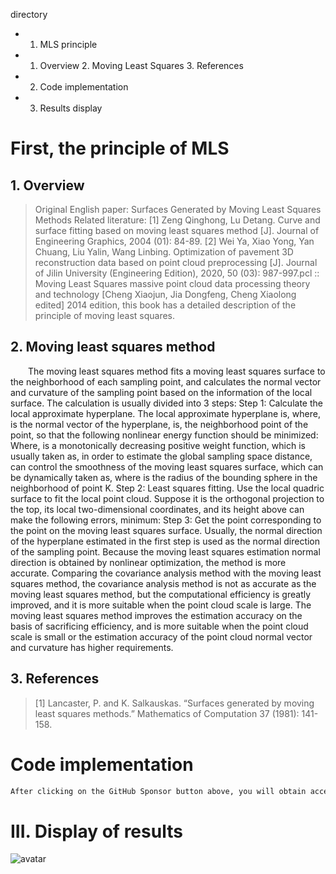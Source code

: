  directory 

 + 1. MLS principle 

 + 1. Overview 2. Moving Least Squares 3. References

 + 2. Code implementation 

 + 3. Results display 

#  First, the principle of MLS 

##  1. Overview 

>  Original English paper: Surfaces Generated by Moving Least Squares Methods Related literature: [1] Zeng Qinghong, Lu Detang. Curve and surface fitting based on moving least squares method [J]. Journal of Engineering Graphics, 2004 (01): 84-89. [2] Wei Ya, Xiao Yong, Yan Chuang, Liu Yalin, Wang Linbing. Optimization of pavement 3D reconstruction data based on point cloud preprocessing [J]. Journal of Jilin University (Engineering Edition), 2020, 50 (03): 987-997.pcl :: Moving Least Squares massive point cloud data processing theory and technology [Cheng Xiaojun, Jia Dongfeng, Cheng Xiaolong edited] 2014 edition, this book has a detailed description of the principle of moving least squares. 

##  2. Moving least squares method 

   The moving least squares method fits a moving least squares surface to the neighborhood of each sampling point, and calculates the normal vector and curvature of the sampling point based on the information of the local surface. The calculation is usually divided into 3 steps: Step 1: Calculate the local approximate hyperplane. The local approximate hyperplane is, where, is the normal vector of the hyperplane, is, the neighborhood point of the point, so that the following nonlinear energy function should be minimized: Where, is a monotonically decreasing positive weight function, which is usually taken as, in order to estimate the global sampling space distance, can control the smoothness of the moving least squares surface, which can be dynamically taken as, where is the radius of the bounding sphere in the neighborhood of point K. Step 2: Least squares fitting. Use the local quadric surface to fit the local point cloud. Suppose it is the orthogonal projection to the top, its local two-dimensional coordinates, and its height above can make the following errors, minimum: Step 3: Get the point corresponding to the point on the moving least squares surface. Usually, the normal direction of the hyperplane estimated in the first step is used as the normal direction of the sampling point. Because the moving least squares estimation normal direction is obtained by nonlinear optimization, the method is more accurate. Comparing the covariance analysis method with the moving least squares method, the covariance analysis method is not as accurate as the moving least squares method, but the computational efficiency is greatly improved, and it is more suitable when the point cloud scale is large. The moving least squares method improves the estimation accuracy on the basis of sacrificing efficiency, and is more suitable when the point cloud scale is small or the estimation accuracy of the point cloud normal vector and curvature has higher requirements. 

##  3. References 

>  [1] Lancaster, P. and K. Salkauskas. “Surfaces generated by moving least squares methods.” Mathematics of Computation 37 (1981): 141-158. 

#  Code implementation 

  ```python  
After clicking on the GitHub Sponsor button above, you will obtain access permissions to my private code repository ( https://github.com/slowlon/my_code_bar ) to view this blog code. By searching the code number of this blog, you can find the code you need, code number is: 2024020309574126848
  ```  
#  III. Display of results 

 ![avatar]( 20210427180034477.png) 

